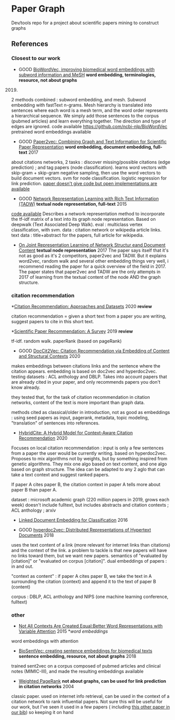 
# Paper Graph
Dev/tools repo for a project about scientific papers mining to construct graphs

## References

### Closest to our work

* GOOD [BioWordVec, improving biomedical word embeddings with subword information and MeSH](https://www.nature.com/articles/s41597-019-0055-0.pdf) **word embedding, terminologies, resource, not about graphs**
2019.

2 methods combined : subword embedding, and mesh. Subword embedding with fastText n-grams. Mesh hierarchy is translated into sentences where each word is a mesh term, and the word order represents a hierarchical sequence. We simply add those sentences to the corpus (pubmed articles) and learn everything together. The direction and type of edges are ignored. code available https://github.com/ncbi-nlp/BioWordVec pretrained word embeddings available

* GOOD [Paper2vec: Combining Graph and Text Information for Scientific Paper Representation](https://researchweb.iiit.ac.in/~soumyajit.ganguly/papers/P2v_1.pdf) **word embedding, document embedding, full-text**
2017

about citations networks, 2 tasks : discover missing/possible citations (edge prediction) ; and tag papers (node classification). learns word vectors with skip-gram + skip-gram negative sampling, then use the word vectors to build document vectors. svm for node classification. logistic regression for link prediction.
[paper doesn't give code but open implementations are available](https://github.com/tianhan4/paper2vec)

* GOOD [Network Representation Learning with Rich Text Information (TADW)](https://www.ijcai.org/Proceedings/15/Papers/299.pdf) **textual node representation, full-text**
2015 

[code available](https://github.com/albertyang33/TADW)
Describes a network representation method to incorporate the tf-idf matrix of a text into its graph node representation. Based on deepwalk (Text Associated Deep Walk). eval : multiclass vertex classification, with svm. data : citation network or wikipedia article links. text data : title+abstract for the papers, full article for wikipedia.

* [On Joint Representation Learning of Network Structur eand Document Content](https://hal.inria.fr/hal-01677137/document) **textual node representation**
2017
The paper says itself that it's not as good as it's 2 competitors, paper2vec and TADW. But it explains word2vec, random walk and several other embedding things very well, i recommend reading the paper for a quick overview of the field in 2017. The paper states that paper2vec and TADW are the only attempts in 2017 of learning from the textual content of the node AND the graph structure.


### citation recommendation

*[Citation Recommendation: Approaches and Datasets](https://arxiv.org/abs/2002.06961) 2020 **review**

citation recommendation = given a short text from a paper you are writing, suggest papers to cite in this short text.

*[Scientific Paper Recommendation: A Survey](https://ieeexplore.ieee.org/stamp/stamp.jsp?tp=&arnumber=8598708) 2019 **review**

tf-idf. random walk. paperRank (based on pageRank)

* GOOD [DocCit2Vec: Citation Recommendation via Embedding of Content and Structural Contexts](https://ieeexplore.ieee.org/stamp/stamp.jsp?tp=&arnumber=9123859) 2020

makes embeddings between citations links and the sentence where the citation appears. embedding is based on doc2vec and hyperdoc2vec. testing datasets : ACL anthology and DBLP. Takes into account papers that are already cited in your paper, and only recommends papers you don't know already.

they tested that, for the task of citation recommendation in citation networks, content of the text is more important than graph data.

methods cited as classical/older in introduction, not as good as embeddings : using seed papers as input, pagerank, metadata, topic modeling, "translation" of sentences into references.

* [HybridCite: A Hybrid Model for Context-Aware Citation Recommendation](https://arxiv.org/abs/2002.06406) 2020

Focuses on local citation recommendation : input is only a few sentences from a paper the user would be currently writing. based on hyperdoc2vec. Proposes to mix algorithms not by weights, but by something inspired from genetic algorithms. They mix one algo based on text content, and one algo based on graph structure. The idea can be adapted to any 2 aglo that can take a text context and suggest ranked papers.

If paper A cites paper B, the citation context in paper A tells more about paper B than paper A.

dataset : microsoft academic graph (220 million papers in 2019, grows each week) doesn't include fulltext, but includes abstracts and citation contexts ; ACL anthology ; arxiv

* [Linked Document Embedding for Classification](https://dl.acm.org/doi/10.1145/2983323.2983755) 2016

* GOOD [hyperdoc2vec: Distributed Representations of Hypertext Documents](https://www.aclweb.org/anthology/P18-1222.pdf) 2018

uses the text content of a link (more relevant for internet links than citations) and the context of the link. a problem to tackle is that new papers will have no links toward them, but we want new papers. semantics of "evaluated by [citation]" or "evaluated on corpus [citation]". dual embeddings of papers : in and out.

"context as content" : if paper A cites paper B, we take the text in A surrounding the citation (context) and append it to the text of paper B (content)

corpus : DBLP, ACL anthology and NIPS (one machine learning conference, fulltext)


### other

* [Not All Contexts Are Created Equal:Better Word Representations with Variable Attention](https://www.researchgate.net/publication/301446021_Not_All_Contexts_Are_Created_Equal_Better_Word_Representations_with_Variable_Attention) 2015 **word embeddings*

word embeddings with attention

* [BioSentVec: creating sentence embeddings for biomedical texts](https://arxiv.org/abs/1810.09302) **sentence embedding, resource, not about graphs**
2018

trained sent2vec on a corpus composed of pubmed articles and clinical notes (MIMIC-III), and made the resulting embeddings available

* [Weighted PageRank](http://citeseerx.ist.psu.edu/viewdoc/download?doi=10.1.1.454.5022&rep=rep1&type=pdf) **not about graphs, can be used for link prediction in citation networks**
2004

classic paper. used on internet info retrieval, can be used in the context of a citation network to rank influential papers. Not sure this will be useful for our work, but I've seen it used in a few papers ( including [this other paper in our bib](https://openreview.net/forum?id=W3Dzaik1ipL)) so keeping it on hand
